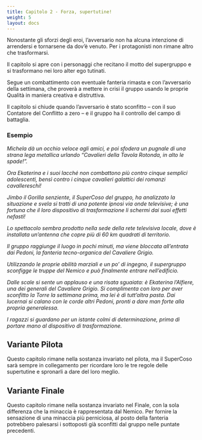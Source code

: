 ```yaml
---
title: Capitolo 2 - Forza, supertutine!
weight: 5
layout: docs
---
```


Nonostante gli sforzi degli eroi, l’avversario non ha alcuna intenzione di arrendersi e tornarsene da dov’è venuto. Per i protagonisti non rimane altro che trasformarsi.

Il capitolo si apre con i personaggi che recitano il motto del supergruppo e si trasformano nei loro alter ego tutinati. 

Segue un combattimento con eventuale fanteria rimasta e con l’avversario della settimana, che proverà a mettere in crisi il gruppo usando le proprie Qualità in maniera creativa e distruttiva.

Il capitolo si chiude quando l’avversario è stato sconfitto –⁠ con il suo Contatore del Conflitto a zero –⁠ e il gruppo ha il controllo del campo di battaglia.

### Esempio

<i>Michela dà un occhio veloce agli amici, e poi sfodera un pugnale di una strana lega metallica urlando “Cavalieri della Tavola Rotonda, in alto le spade!”.</i>

<i>Ora Ekaterina e i suoi lacché non combattono più contro cinque semplici adolescenti, bensì contro i cinque cavalieri galattici dei romanzi cavallereschi!</i>

<i>Jimbo il Gorilla senziente, il SuperCoso del gruppo, ha analizzato la situazione e svela si tratti di una potente ipnosi via onde televisive; è una fortuna che il loro dispositivo di trasformazione li schermi dai suoi effetti nefasti! </i>

<i>Lo spettacolo sembra prodotto nella sede della rete televisiva locale, dove è installata un’antenna che copre più di 60 km quadrati di territorio.</i>

<i>Il gruppo raggiunge il luogo in pochi minuti, ma viene bloccata all’entrata dai Pedoni, la fanteria tecno-organica del Cavaliere Grigio.</i>

<i>Utilizzando le proprie abilità marziali e un po’ di ingegno, il supergruppo sconfigge le truppe del Nemico e può finalmente entrare nell’edificio.</i>

<i>Dalle scale si sente un applauso e una risata sguaiata: è Ekaterina l’Alfiere, una dei generali del Cavaliere Grigio.  Si complimenta con loro per aver sconfitto la Torre la settimana prima, ma lei è di tutt’altra pasta. Dai lucernai si calano con le corde altri Pedoni, pronti a dare man forte alla propria generalessa.</i>

<i>I ragazzi si guardano per un istante colmi di determinazione, prima di portare mano al dispositivo di trasformazione.</i>


## Variante Pilota

Questo capitolo rimane nella sostanza invariato nel pilota, ma il SuperCoso sarà sempre in collegamento per ricordare loro le tre regole delle supertutine e spronarli a dare del loro meglio.

 
## Variante Finale

Questo capitolo rimane nella sostanza invariato nel Finale, con la sola differenza che la minaccia è rappresentata dal Nemico. Per fornire la sensazione di una minaccia più perniciosa, al posto della fanteria potrebbero palesarsi i sottoposti già sconfitti dal gruppo nelle puntate precedenti.